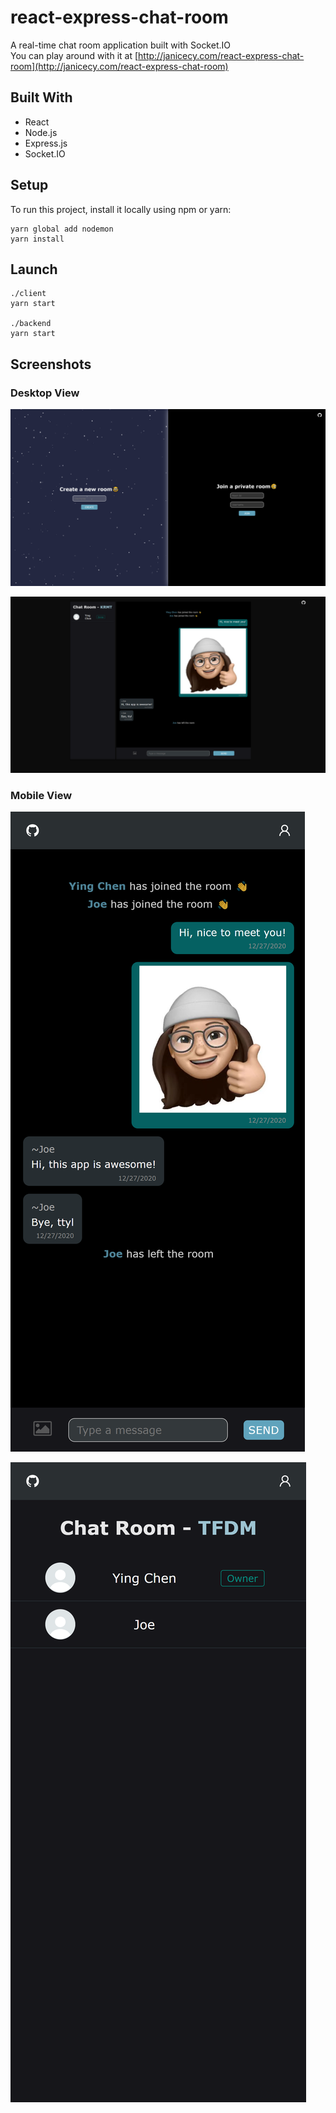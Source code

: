 # react-express-chat-room 
A real-time chat room application built with Socket.IO\
You can play around with it at [http://janicecy.com/react-express-chat-room](http://janicecy.com/react-express-chat-room)
## Built With
- React
- Node.js
- Express.js
- Socket.IO
## Setup
To run this project, install it locally using npm or yarn:
```
yarn global add nodemon
yarn install
```
## Launch
```
./client
yarn start

./backend
yarn start 
```
## Screenshots

### Desktop View
![Image text](https://github.com/JANICECY/react-express-chat-room/raw/master/demo_images/laptop_mainPage.png)

![laptop_mainPage](https://github.com/JANICECY/react-express-chat-room/raw/master/demo_images/laptop_chatRoom.png)


### Mobile View
![laptop_mainPage](https://github.com/JANICECY/react-express-chat-room/raw/master/demo_images/mobile_chatRoom.png)

![laptop_mainPage](https://github.com/JANICECY/react-express-chat-room/raw/master/demo_images/mobile_userList.png)